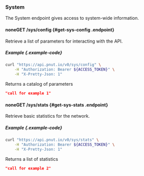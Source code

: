 ### System

The System endpoint gives access to system-wide information.


#### <span class="endpoint-meta"><i class="fas fa-unlock"></i> none</span><span class="method method-get">GET</span> /sys/config [<i class="fas fa-paragraph"></i>](#get-sys-config) {#get-sys-config .endpoint}

Retrieve a list of parameters for interacting with the API.

##### Example {.example-code}

```bash
curl "https://api.pnut.io/v0/sys/config" \
    -H "Authorization: Bearer ${ACCESS_TOKEN}" \
    -H "X-Pretty-Json: 1"
```

Returns a catalog of parameters

```json
"call for example 1"
```



#### <span class="endpoint-meta"><i class="fas fa-unlock"></i> none</span><span class="method method-get">GET</span> /sys/stats [<i class="fas fa-paragraph"></i>](#get-sys-stats) {#get-sys-stats .endpoint}

Retrieve basic statistics for the network.

##### Example {.example-code}

```bash
curl "https://api.pnut.io/v0/sys/stats" \
    -H "Authorization: Bearer ${ACCESS_TOKEN}" \
    -H "X-Pretty-Json: 1"
```

Returns a list of statistics

```json
"call for example 2"
```